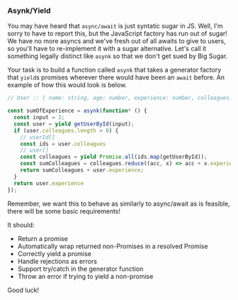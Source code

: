 ### Asynk/Yield

You may have heard that `async/await` is just syntatic sugar in JS. Well, I'm sorry to have to report this, but the JavaScript factory has run out of sugar! We have no more asyncs and we've fresh out of all awaits to give to users, so you'll have to re-implement it with a sugar alternative. Let's call it something legally distinct like `asynk` so that we don't get sued by Big Sugar.

Your task is to build a function called `asynk` that takes a generator factory that `yield`s promises wherever there would have been an `await` before. An example of how this would look is below.

```javascript
// User :: { name: string, age: number, experience: number, colleagues: number[] }

const sumOfExperience = asynk(function* () {
  const input = 3;
  const user = yield getUserById(input);
  if (user.colleagues.length > 0) {
    // userId[]
    const ids = user.colleagues
    // user[]
    const colleagues = yield Promise.all(ids.map(getUserById));
    const sumColleagues = colleagues.reduce((acc, x) => acc + x.experience, 0);
    return sumColleagues + user.experience;
  }
  return user.experience
});
```

Remember, we want this to behave as similarly to async/await as is feasible, there will be some basic requirements!

It should:
  - Return a promise
  - Automatically wrap returned non-Promises in a resolved Promise
  - Correctly yield a promise
  - Handle rejections as errors
  - Support try/catch in the generator function
  - Throw an error if trying to yield a non-promise
  
Good luck!
